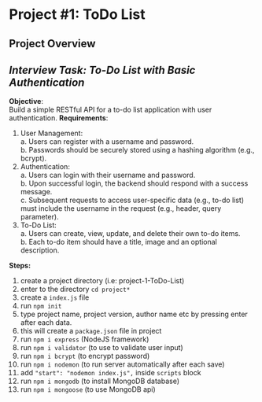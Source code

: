 # Project #1: ToDo List

## Project Overview 

## _Interview Task: To-Do List with Basic Authentication_

**Objective**:<br/> Build a simple RESTful API for a to-do list application with user authentication.
**Requirements**:<br/>
1. User Management:
    <br/>a. Users can register with a username and password.
    <br/>b. Passwords should be securely stored using a hashing algorithm (e.g., bcrypt).
2. Authentication:
    <br/>a. Users can login with their username and password.
    <br/>b. Upon successful login, the backend should respond with a success message.
    <br/>c. Subsequent requests to access user-specific data (e.g., to-do list) must include the username in the request (e.g., header, query parameter).
3. To-Do List:
    <br/>a. Users can create, view, update, and delete their own to-do items.
    <br/>b. Each to-do item should have a title, image and an optional description.


**Steps:** <br/>
1. create a project directory (i.e: project-1-ToDo-List)
2. enter to the directory `cd project*`
3. create a `index.js` file
4. run `npm init`
5. type project name, project version, author name etc by pressing enter after each data.
6. this will create a `package.json` file in project
7. run `npm i express` (NodeJS framework)
8. run `npm i validator` (to use to validate user input)
9. run `npm i bcrypt` (to encrypt password)
10. run `npm i nodemon` (to run server automatically after each save)
11. add `"start": "nodemon index.js",` inside `scripts` block
12. run `npm i mongodb` (to install MongoDB database)
13. run `npm i mongoose` (to use MongoDB api)